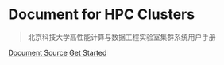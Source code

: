 # Document for HPC Clusters

> 北京科技大学高性能计算与数据工程实验室集群系统用户手册


[Document Source](https://git.hpcer.dev/HPCDoc/clusters)
[Get Started](#get-start)